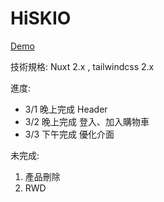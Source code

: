 # HiSKIO

[Demo](https://hisiko.netlify.app/)

技術規格: Nuxt 2.x , tailwindcss 2.x

進度: 

 * 3/1 晚上完成 Header
 * 3/2 晚上完成 登入、加入購物車
 * 3/3 下午完成 優化介面
  
未完成:

 1. 產品刪除
 2. RWD
